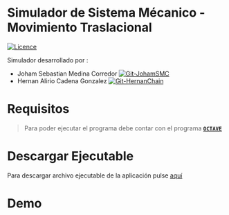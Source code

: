 # Simulador de Sistema Mécanico - Movimiento Traslacional
[![Licence](https://img.shields.io/badge/Licence-MIT%20License-brightgreen)](https://opensource.org/licenses/MIT)

Simulador desarrollado por :
* Joham Sebastian Medina Corredor  [![Git-JohamSMC](https://img.shields.io/badge/GitHub-JohamSMC-red?style=plastic&logo=github&link=https://github.com/JohamSMC)](https://github.com/JohamSMC)
* Hernan Alirio Cadena Gonzalez  [![Git-HernanChain](https://img.shields.io/badge/GitHub-HernanChain-red?style=plastic&logo=github&link=https://github.com/hernanChain)](https://github.com/hernanChain)

# Requisitos

> Para poder ejecutar el programa debe contar con el programa [**`OCTAVE`**](https://www.gnu.org/software/octave/download.html)

# Descargar Ejecutable

Para descargar archivo ejecutable de la aplicación pulse [aquí]()

# Demo
